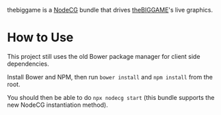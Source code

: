 thebiggame is a [NodeCG](http://github.com/nodecg/nodecg) bundle that drives [theBIGGAME](https://thebiggame.org)'s live graphics. 

# How to Use

This project still uses the old Bower package manager for client side dependencies.

Install Bower and NPM, then run `bower install` and `npm install` from the root.

You should then be able to do `npx nodecg start` (this bundle supports the new NodeCG instantiation method).